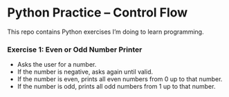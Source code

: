 # Python Practice – Control Flow

This repo contains Python exercises I’m doing to learn programming.

### Exercise 1: Even or Odd Number Printer
- Asks the user for a number.  
- If the number is negative, asks again until valid.  
- If the number is even, prints all even numbers from 0 up to that number.  
- If the number is odd, prints all odd numbers from 1 up to that number.  
